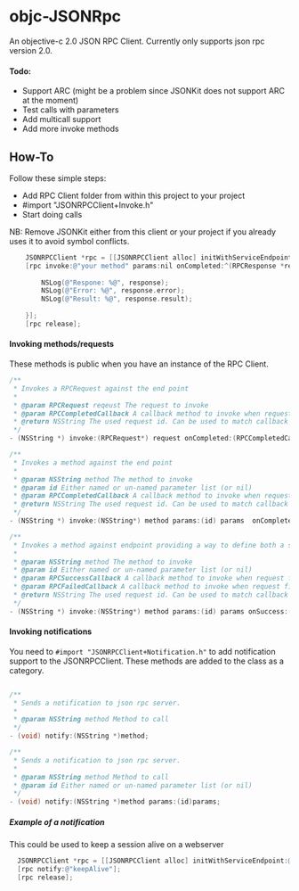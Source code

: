 objc-JSONRpc
============

An objective-c 2.0 JSON RPC Client. Currently only supports json rpc version 2.0.

#### Todo:
* Support ARC (might be a problem since JSONKit does not support ARC at the moment)
* Test calls with parameters
* Add multicall support
* Add more invoke methods


How-To
-------------------------

Follow these simple steps:

* Add RPC Client folder from within this project to your project
* #import "JSONRPCClient+Invoke.h"
* Start doing calls
 
NB: Remove JSONKit either from this client or your project if you already uses it to avoid symbol conflicts.

```objective-c
    JSONRPCClient *rpc = [[JSONRPCClient alloc] initWithServiceEndpoint:@"... URL to your endpoint"];
    [rpc invoke:@"your method" params:nil onCompleted:^(RPCResponse *response) {
        
        NSLog(@"Respone: %@", response);
        NSLog(@"Error: %@", response.error);
        NSLog(@"Result: %@", response.result);
        
    }];
    [rpc release];
```

#### Invoking methods/requests

These methods is public when you have an instance of the RPC Client.

```objective-c
/**
 * Invokes a RPCRequest against the end point
 *
 * @param RPCRequest reqeust The request to invoke
 * @param RPCCompletedCallback A callback method to invoke when request is done (or any error accours)
 * @return NSString The used request id. Can be used to match callback's if neccesary
 */
- (NSString *) invoke:(RPCRequest*) request onCompleted:(RPCCompletedCallback)callback;

/**
 * Invokes a method against the end point
 *
 * @param NSString method The method to invoke
 * @param id Either named or un-named parameter list (or nil)
 * @param RPCCompletedCallback A callback method to invoke when request is done (or any error accours)
 * @return NSString The used request id. Can be used to match callback's if neccesary
 */
- (NSString *) invoke:(NSString*) method params:(id) params  onCompleted:(RPCCompletedCallback)callback;

/**
 * Invokes a method against endpoint providing a way to define both a success callback and a failure callback.
 *
 * @param NSString method The method to invoke
 * @param id Either named or un-named parameter list (or nil)
 * @param RPCSuccessCallback A callback method to invoke when request finishes successfull
 * @param RPCFailedCallback A callback method to invoke when request finishes with an error
 * @return NSString The used request id. Can be used to match callback's if neccesary
 */
- (NSString *) invoke:(NSString*) method params:(id) params onSuccess:(RPCSuccessCallback)successCallback onFailure:(RPCFailedCallback)failedCallback;

```

#### Invoking notifications

You need to ````#import "JSONRPCClient+Notification.h"```` to add notification support to the JSONRPCClient. These methods are added to the class as a category.

````objective-c

/**
 * Sends a notification to json rpc server.
 *
 * @param NSString method Method to call
 */
- (void) notify:(NSString *)method;

/**
 * Sends a notification to json rpc server.
 *
 * @param NSString method Method to call
 * @param id Either named or un-named parameter list (or nil)
 */
- (void) notify:(NSString *)method params:(id)params;
````

##### Example of a notification

This could be used to keep a session alive on a webserver

````objective-c
  JSONRPCClient *rpc = [[JSONRPCClient alloc] initWithServiceEndpoint:@"..."];
  [rpc notify:@"keepAlive"];
  [rpc release];
````